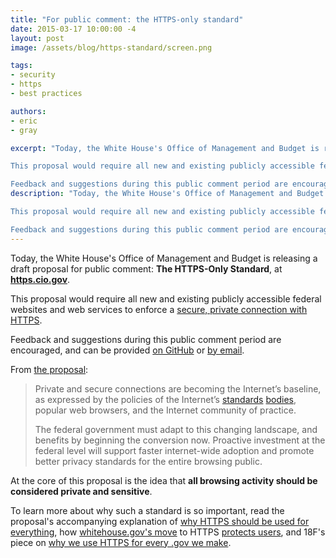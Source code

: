 ```yaml
---
title: "For public comment: the HTTPS-only standard"
date: 2015-03-17 10:00:00 -4
layout: post
image: /assets/blog/https-standard/screen.png

tags:
- security
- https
- best practices

authors:
- eric
- gray

excerpt: "Today, the White House's Office of Management and Budget is releasing a draft proposal for public comment: The HTTPS-Only Standard, at https.cio.gov.

This proposal would require all new and existing publicly accessible federal websites and web services to enforce a secure, private connection with HTTPS

Feedback and suggestions during this public comment period are encouraged, and can be provided on GitHub or by email."
description: "Today, the White House's Office of Management and Budget is releasing a draft proposal for public comment: The HTTPS-Only Standard, at https.cio.gov.

This proposal would require all new and existing publicly accessible federal websites and web services to enforce a secure, private connection with HTTPS

Feedback and suggestions during this public comment period are encouraged, and can be provided on GitHub or by email."
---
```


Today, the White House's Office of Management and Budget is releasing a draft proposal for public comment: **The HTTPS-Only Standard**, at **[https.cio.gov](https://https.cio.gov)**.

This proposal would require all new and existing publicly accessible federal websites and web services to enforce a [secure, private connection with HTTPS](https://18f.gsa.gov/2014/11/13/why-we-use-https-in-every-gov-website-we-make/).

Feedback and suggestions during this public comment period are encouraged, and can be provided [on GitHub](https://github.com/GSA/https/tree/readme#we-want-your-feedback) or [by email](mailto:https@cio.gov).

From [the proposal](https://https.cio.gov):

> Private and secure connections are becoming the Internet’s baseline, as expressed by the policies of the Internet’s [standards](https://w3ctag.github.io/web-https/) [bodies](http://www.internetsociety.org/news/internet-society-commends-internet-architecture-board-recommendation-encryption-default), popular web browsers, and the Internet community of practice.
>
> The federal government must adapt to this changing landscape, and benefits by beginning the conversion now. Proactive investment at the federal level will support faster internet-wide adoption and promote better privacy standards for the entire browsing public.

At the core of this proposal is the idea that **all browsing activity should be considered private and sensitive**.

To learn more about why such a standard is so important, read the proposal's accompanying explanation of [why HTTPS should be used for everything](https://https.cio.gov/everything/), how [whitehouse.gov's move](https://twitter.com/18F/status/575513335103426561) to HTTPS [protects users](https://twitter.com/ariherzog/status/575743461225275392), and 18F's piece on [why we use HTTPS for every .gov we make](https://18f.gsa.gov/2014/11/13/why-we-use-https-in-every-gov-website-we-make/).
